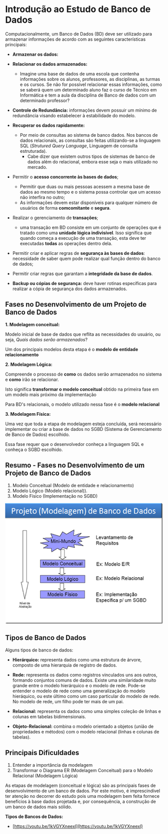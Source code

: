 # Introdução ao Estudo de Banco de Dados

Computacionalmente, um Banco de Dados (BD) deve ser utilizado para armazenar informações de acordo com as seguintes características principais:

<!--. Essa ferramenta possui 3 principais características:
-->

* **Armazenar os dados:**

* **Relacionar os dados armazenados:**
    *   Imagine uma base de dados de uma escola que contenha informações sobre os alunos, professores, as disciplinas, as turmas e os cursos. Se não for possível relacionar essas informações, como se saberá quem um determinado aluno faz o curso de Técnico em Informática e tem a aula da disciplina de Banco de dados com um determinado professor?


* **Controle de Redundância:** informações devem possuir um mínimo de redundância visando estabelecer à estabilidade do modelo.
    
* **Recuperar os dados rapidamente:**
    *   Por meio de consultas ao sistema de banco dados. Nos bancos de dados relacionais, as consultas são feitas utilizando-se a linguagem SQL (*Strutured Query Language*, Linguagem de consulta estruturada).
        *   Cabe dizer que existem outros tipos de sistemas de banco de dados além do relacional, embora esse seja o mais utilizado no mercado. 


<!--
## O que é um sistema gerenciador de banco de dados (SGBD)?

Um SGBD é uma ferramenta muito mais completa que um sistema de banco de dados. Um SGBD disponibiliza uma série de funcionalidadades que permitem controlar e acompanhar melhor os dados armazenados.


Um Sistema Gerenciador de Banco de Dados (SGBD) é uma coleção de programas que permite criar estruturas, manter dados e gerenciar as transações efetuadas em tabelas, além de permitir a extração das informações de maneira rápida e segura.

As principais características de um SGBD são:-->

* Permitir o **acesso concorrente às bases de dados**;
    *  Permitir que duas ou mais pessoas acessem a mesma base de dados ao mesmo tempo e o sistema possa controlar que um acesso não interfira no outro;
    * As informações devem estar disponíveis para qualquer número de usuários de forma **comcomitante** e **segura**.
    
* Realizar o gerenciamento de **transações**;
    * uma transação em BD consiste em um conjunto de operações que é tratado como uma **unidade lógica indivisível**. Isso significa que quando começa a execução de uma transação, esta deve ter executadas **todas** as operações dentro dela.
    
* Permitir criar e aplicar regras de **segurança às bases de dados**: necessidade de saber quem pode realizar qual função dentro do banco de dados;
* Permitir criar regras que garantam a **integridade da base de dados**.

* **Backup ou cópias de segurança:** deve haver rotinas específicas para realizar a cópia de segurança dos dados armazenados.


## Fases no Desenvolvimento de um Projeto de Banco de Dados

**1. Modelagem conceitual:**

Modelo inicial de base de dados que reflita as necessidades do usuário, ou seja, *Quais dados serão armazenados*?
        
Um dos principais modelos desta etapa é o **modelo de entidade relacionamento**
 
**2. Modelagem Lógica:**

Compreende o processo de **como** os dados serão armazenados no sistema e **como** irão se relacionar.

Isto significa **transformar o modelo conceitual** obtido na primeira fase em um modelo mais próximo da implementação

Para BD's relacionais, o modelo utilizado nessa fase é o **modelo relacional**
    
**3. Modelagem Física:**
    
Uma vez que toda a etapa de modelagem esteja concluída, será necessário implementar ou criar a base de dados no SGBD (Sistema de Gerenciamento de Banco de Dados) escolhido.

Essa fase requer que o desenvolvedor conheça a linguagem SQL e conheça o SGBD escolhido.

<!-- É importante destacar que algumas literaturas tratam o modelo resultante do modelo lógico, que é dependente de um SGBD específico, de **Modelo Físico**.-->

## Resumo - Fases no Desenvolvimento de um Projeto de Banco de Dados

1. Modelo Conceitual (Modelo de entidade e relacionamento)
2. Modelo Lógico (Modelo relacional)).
3. Modelo Físico (Implementação no SGBD)

![camadas](camadas-melhor.png)

## Tipos de Banco de Dados

Alguns tipos de banco de dados:

* **Hierárquico:** representa dados como uma estrutura de árvore, composto de uma hierarquia de registro de dados. 

<!-- Exemplo:

![hierarquico](hierarquico.png)

* Nesse caso, há dados específicos em CLIENTE (nome, endereço, cidade, Estado, etc); os segmentos dependentes do CLIENTE são CHKCONTA e GRAVCONTA, que, por sua vez, têm cada um outros dois segmentos dependentes conforme demonstrado no gráfico. Cada um dos segmentos inferiores depende hierarquicamente dos segmentos superiores. Cada um contém dados específicos. É comum encontrá-los em ambientes de grande porte.
-->

* **Rede:** representa os dados como registros vinculados uns aos outros, formando conjuntos comuns de dados. Existe uma similaridade muito grande entre o modelo hierárquico e o modelo de rede. Pode-se entender o modelo de rede como uma generalização do modelo hieráquico, ou este último como um caso particular do modelo de rede. No modelo de rede, um filho pode ter mais de um pai. 

<!--
Exemplo:

![rede](rede.png)
-->

* **Relacional:** representa os dados como uma simples coleção de linhas e colunas em tabelas bidimensionais. 

* **Objeto-Relacional:** combina o modelo orientado a objetos (união de propriedades e métodos) com o modelo relacional (linhas e colunas de tabelas).

## Principais Dificuldades

1. Entender a importância da modelagem 
2. Transformar o Diagrama ER (Modelagem Conceitual) para o Modelo Relacional (Modelagem Lógica)

As etapas de modelagem (conceitual e lógica) são as principais fases de desenvolvimento de um banco de dados. Por este motivo, é imprescindível ter atenção no decorrer do estudo pois uma modelagem bem feita fornece benefícios à base dados projetada e, por consequência, a construção de um banco de dados mais sólido.

**Tipos de Bancos de Dados:**

* [https://youtu.be/1kVGYXneexI](https://youtu.be/1kVGYXneexI)
